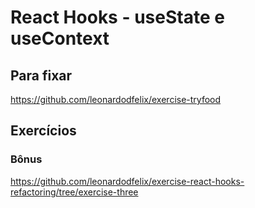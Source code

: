 # React Hooks - useState e useContext

## Para fixar

https://github.com/leonardodfelix/exercise-tryfood

## Exercícios

### Bônus

https://github.com/leonardodfelix/exercise-react-hooks-refactoring/tree/exercise-three